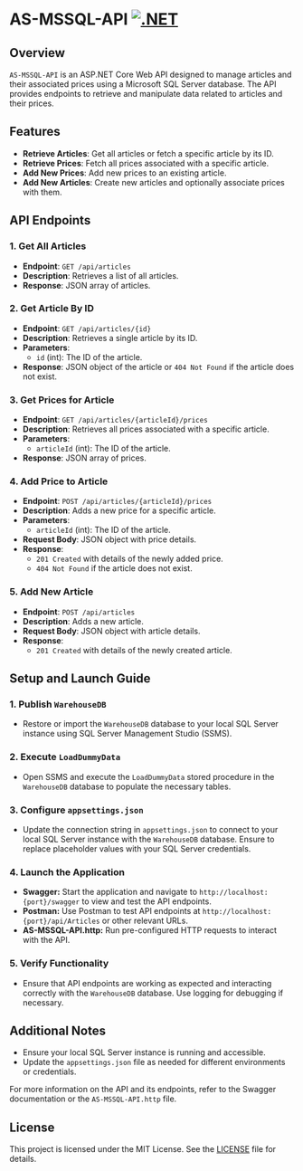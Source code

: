 # AS-MSSQL-API [![.NET](https://github.com/MishkaMishka/AS-MSSQL-API/actions/workflows/dotnet.yml/badge.svg?branch=master)](https://github.com/MishkaMishka/AS-MSSQL-API/actions/workflows/dotnet.yml)

## Overview

`AS-MSSQL-API` is an ASP.NET Core Web API designed to manage articles and their associated prices using a Microsoft SQL Server database. The API provides endpoints to retrieve and manipulate data related to articles and their prices.

## Features

- **Retrieve Articles**: Get all articles or fetch a specific article by its ID.
- **Retrieve Prices**: Fetch all prices associated with a specific article.
- **Add New Prices**: Add new prices to an existing article.
- **Add New Articles**: Create new articles and optionally associate prices with them.

## API Endpoints

### 1. Get All Articles

- **Endpoint**: `GET /api/articles`
- **Description**: Retrieves a list of all articles.
- **Response**: JSON array of articles.

### 2. Get Article By ID

- **Endpoint**: `GET /api/articles/{id}`
- **Description**: Retrieves a single article by its ID.
- **Parameters**: 
  - `id` (int): The ID of the article.
- **Response**: JSON object of the article or `404 Not Found` if the article does not exist.

### 3. Get Prices for Article

- **Endpoint**: `GET /api/articles/{articleId}/prices`
- **Description**: Retrieves all prices associated with a specific article.
- **Parameters**: 
  - `articleId` (int): The ID of the article.
- **Response**: JSON array of prices.

### 4. Add Price to Article

- **Endpoint**: `POST /api/articles/{articleId}/prices`
- **Description**: Adds a new price for a specific article.
- **Parameters**: 
  - `articleId` (int): The ID of the article.
- **Request Body**: JSON object with price details.
- **Response**: 
  - `201 Created` with details of the newly added price.
  - `404 Not Found` if the article does not exist.

### 5. Add New Article

- **Endpoint**: `POST /api/articles`
- **Description**: Adds a new article.
- **Request Body**: JSON object with article details.
- **Response**: 
  - `201 Created` with details of the newly created article.

## Setup and Launch Guide

### 1. Publish `WarehouseDB`
- Restore or import the `WarehouseDB` database to your local SQL Server instance using SQL Server Management Studio (SSMS).

### 2. Execute `LoadDummyData`
- Open SSMS and execute the `LoadDummyData` stored procedure in the `WarehouseDB` database to populate the necessary tables.

### 3. Configure `appsettings.json`
- Update the connection string in `appsettings.json` to connect to your local SQL Server instance with the `WarehouseDB` database. Ensure to replace placeholder values with your SQL Server credentials.

### 4. Launch the Application

- **Swagger:** Start the application and navigate to `http://localhost:{port}/swagger` to view and test the API endpoints.
- **Postman:** Use Postman to test API endpoints at `http://localhost:{port}/api/Articles` or other relevant URLs.
- **AS-MSSQL-API.http:** Run pre-configured HTTP requests to interact with the API.

### 5. Verify Functionality

- Ensure that API endpoints are working as expected and interacting correctly with the `WarehouseDB` database. Use logging for debugging if necessary.

## Additional Notes

- Ensure your local SQL Server instance is running and accessible.
- Update the `appsettings.json` file as needed for different environments or credentials.

For more information on the API and its endpoints, refer to the Swagger documentation or the `AS-MSSQL-API.http` file.


## License

This project is licensed under the MIT License. See the [LICENSE](LICENSE) file for details.

